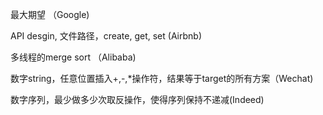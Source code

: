 最大期望 （Google)

API desgin, 文件路径，create, get, set (Airbnb)

多线程的merge sort （Alibaba)

数字string，任意位置插入+,-,*操作符，结果等于target的所有方案（Wechat)

数字序列，最少做多少次取反操作，使得序列保持不递减(Indeed)



